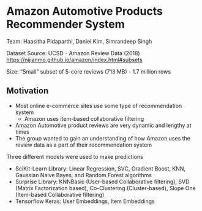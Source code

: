 # Amazon Automotive Products Recommender System
Team: Haasitha Pidaparthi, Daniel Kim, Simrandeep Singh

Dataset Source: UCSD - Amazon Review Data (2018)
https://nijianmo.github.io/amazon/index.html#subsets

Size: “Small” subset of 5-core reviews (713 MB) - 1.7 million rows

## Motivation
* Most online e-commerce sites use some type of recommendation system
  * Amazon uses item-based collaborative filtering
* Amazon Automotive product reviews are very dynamic and lengthy at times
* The group wanted to gain an understanding of how Amazon uses the review data as a part of their recommendation system

Three different models were used to make predictions
* SciKit-Learn Library: Linear Regression, SVC, Gradient Boost, KNN, Gaussian Naive Bayes, and Random Forest algorithms
* Surprise Library: KNNBasic (User-based Collaborative filtering), SVD (Matrix Factorization based), Co-Clustering (Cluster-based), Slope One (Item-based Collaborative filtering)
* Tensorflow Keras: User Embeddings, Item Embeddings
